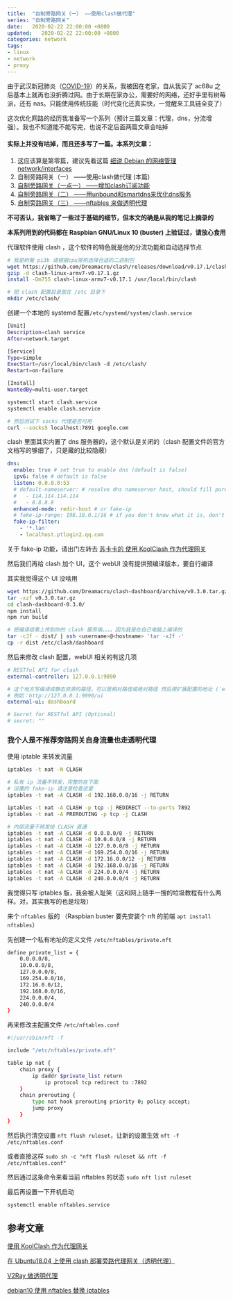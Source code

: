 ```yaml
---
title:  "自制旁路网关（一） ——使用clash做代理"
series: "自制旁路网关"
date:   2020-02-22 22:00:00 +0800
updated:   2020-02-22 22:00:00 +0800
categories: network
tags:
- linux
- network
- proxy
---
```


由于武汉新冠肺炎（[COVID-19](https://zh.wikipedia.org/wiki/2019%E5%86%A0%E7%8A%B6%E7%97%85%E6%AF%92%E7%97%85)）的关系，我被困在老家，自从我买了 ac68u 之后基本上就再也没折腾过网。由于长期在家办公，需要好的网络，还好手里有树莓派，还有 nas。只能使用传统技能（时代变化还真实快，一觉醒来工具链全变了）

这次优化网路的经历我准备写一个系列（预计三篇文章：代理，dns，分流增强）。我也不知道能不能写完，也说不定后面两篇文章会咕掉

#### **实际上并没有咕掉，而且还多写了一篇。本系列文章：**
1. 这应该算是第零篇，建议先看这篇 [细说 Debian 的网络管理 network/interfaces](/linux/2019/04/01/debian_network.html)
2. 自制旁路网关（一） ——使用clash做代理 (本篇)
3. [自制旁路网关（一点一） ——增加clash订阅功能](/network/2020/02/28/bypass_gateway-1-1_subscription.html)
4. [自制旁路网关（二） ——用unbound和smartdns来优化dns服务](/network/2020/03/01/bypass_gateway-2_improve_dns.html)
5. [自制旁路网关（三） ——nftables 来做透明代理](/network/2020/03/07/bypass_gateway-3_nftables.html)

**不可否认，我省略了一些过于基础的细节，但本文的确是从我的笔记上摘录的**

**本系列用到的代码都在 Raspbian GNU/Linux 10 (buster) 上验证过，请放心食用**

代理软件使用 clash ，这个软件的特色就是他的分流功能和自动选择节点

```sh
# 我是树莓 pi3b 请根据cpu架构选择合适的二进制包
wget https://github.com/Dreamacro/clash/releases/download/v0.17.1/clash-linux-armv7-v0.17.1.gz
gzip -d clash-linux-armv7-v0.17.1.gz
install -Dm755 clash-linux-armv7-v0.17.1 /usr/local/bin/clash

# 把 clash 配置目录放在 /etc 目录下
mkdir /etc/clash/
```

创建一个本地的 systemd 配置`/etc/systemd/system/clash.service`

```sh
[Unit]
Description=clash service
After=network.target

[Service]
Type=simple
ExecStart=/usr/local/bin/clash -d /etc/clash/
Restart=on-failure

[Install]
WantedBy=multi-user.target
```

```sh
systemctl start clash.service
systemctl enable clash.service

# 然后测试下 socks 代理是否可用
curl --socks5 localhost:7891 google.com
```
clash 里面其实内置了 dns 服务器的，这个默认是关闭的（clash 配置文件的官方文档写的够细了，只是藏的比较隐蔽）

```yaml
dns:
  enable: true # set true to enable dns (default is false)
  ipv6: false # default is false
  listen: 0.0.0.0:53
  # default-nameserver: # resolve dns nameserver host, should fill pure IP
  #   - 114.114.114.114
  #   - 8.8.8.8
  enhanced-mode: redir-host # or fake-ip
  # fake-ip-range: 198.18.0.1/16 # if you don't know what it is, don't change it
  fake-ip-filter:
    - '*.lan'
    - localhost.ptlogin2.qq.com
```
关于 fake-ip 功能，请出门左转去 [苏卡卡的 使用 KoolClash 作为代理网关](https://blog.skk.moe/post/alternate-surge-koolclash-as-gateway/)

然后我们再给 clash 加个 UI，这个 webUI 没有提供预编译版本，要自行编译

其实我觉得这个 UI 没啥用
```sh
wget https://github.com/Dreamacro/clash-dashboard/archive/v0.3.0.tar.gz
tar -xzf v0.3.0.tar.gz
cd clash-dashboard-0.3.0/
npm install
npm run build

# 把编译结果上传到你的 clash 服务端。。。。因为我是在自己电脑上编译的
tar -cJf - dist/ | ssh <username>@<hostname> 'tar -xJf -'
cp -r dist /etc/clash/dashboard
```

然后来修改 clash 配置，webUI 相关的有这几项
```yaml
# RESTful API for clash
external-controller: 127.0.0.1:9090

# 这个地方写编译成静态资源的路径，可以是相对路径或绝对路径 然后用扩展配置的地址 (`external-controller`) + /ui 访问
# 例如：http://127.0.0.1:9090/ui
external-ui: dashboard

# Secret for RESTful API (Optional)
# secret: ""
```

### 我个人是不推荐旁路网关自身流量也走透明代理

使用 iptable 来转发流量
```sh
iptables -t nat -N CLASH

# 私有 ip 流量不转发，完整的在下面
# 设置的 fake-ip 请注意检查这里
iptables -t nat -A CLASH -d 192.168.0.0/16 -j RETURN

iptables -t nat -A CLASH -p tcp -j REDIRECT --to-ports 7892
iptables -t nat -A PREROUTING -p tcp -j CLASH
```

```sh
# 内部流量不转发给 CLASH 直通
iptables -t nat -A CLASH -d 0.0.0.0/8 -j RETURN
iptables -t nat -A CLASH -d 10.0.0.0/8 -j RETURN
iptables -t nat -A CLASH -d 127.0.0.0/8 -j RETURN
iptables -t nat -A CLASH -d 169.254.0.0/16 -j RETURN
iptables -t nat -A CLASH -d 172.16.0.0/12 -j RETURN
iptables -t nat -A CLASH -d 192.168.0.0/16 -j RETURN
iptables -t nat -A CLASH -d 224.0.0.0/4 -j RETURN
iptables -t nat -A CLASH -d 240.0.0.0/4 -j RETURN
```

我觉得只写 iptables 版，我会被人耻笑（这和网上随手一搜的垃圾教程有什么两样。对，其实我写的也是垃圾）

来个 `nftables` 版的 （Raspbian buster 要先安装个 nft 的前端 `apt install nftables`）

先创建一个私有地址的定义文件 `/etc/nftables/private.nft`
```sh
define private_list = {
	0.0.0.0/8,
	10.0.0.0/8,
	127.0.0.0/8,
	169.254.0.0/16,
	172.16.0.0/12,
	192.168.0.0/16,
	224.0.0.0/4,
	240.0.0.0/4
}
```

再来修改主配置文件 `/etc/nftables.conf`
```sh
#!/usr/sbin/nft -f

include "/etc/nftables/private.nft"

table ip nat {
	chain proxy {
		ip daddr $private_list return
			ip protocol tcp redirect to :7892
	}
	chain prerouting {
		type nat hook prerouting priority 0; policy accept;
		jump proxy
	}
}
```
然后执行清空设置 `nft flush ruleset`，让新的设置生效 `nft -f /etc/nftables.conf`

或者直接这样 `sudo sh -c "nft flush ruleset && nft -f /etc/nftables.conf"`

然后通过这条命令来看当前 nftables 的状态 `sudo nft list ruleset`

最后再设置一下开机启动
```sh
systemctl enable nftables.service
```

## 参考文章
[使用 KoolClash 作为代理网关](https://blog.skk.moe/post/alternate-surge-koolclash-as-gateway/)

[在 Ubuntu18.04 上使用 clash 部署旁路代理网关（透明代理）](https://breakertt.moe/2019/08/20/clash_gateway/index.html)

[V2Ray 做透明代理](https://toutyrater.github.io/app/transparent_proxy.html)

[debian10 使用 nftables 替换 iptables](https://ghost.qinan.co/debian10_iptables_to_nftables/)

